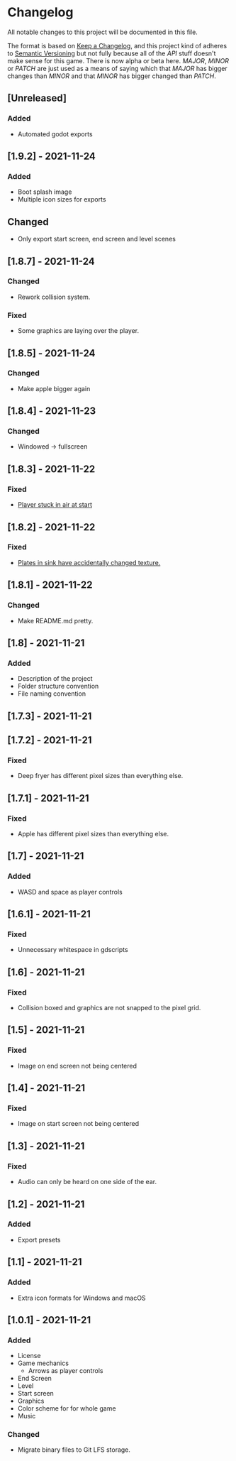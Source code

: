 # Changelog

All notable changes to this project will be documented in this file.

The format is based on [Keep a Changelog](https://keepachangelog.com/en/1.0.0/), and this project kind of adheres to [Semantic Versioning](https://semver.org/spec/v2.0.0.html) but not fully because all of the *API* stuff doesn't make sense for this game. There is now alpha or beta here. *MAJOR*, *MINOR* or *PATCH* are just used as a means of saying which that *MAJOR* has bigger changes than *MINOR* and that *MINOR* has bigger changed than *PATCH*.

## [Unreleased]
### Added
- Automated godot exports

## [1.9.2] - 2021-11-24
### Added
- Boot splash image
- Multiple icon sizes for exports

## Changed
- Only export start screen, end screen and level scenes

## [1.8.7] - 2021-11-24
### Changed
- Rework collision system.

### Fixed
- Some graphics are laying over the player.

## [1.8.5] - 2021-11-24
### Changed
- Make apple bigger again

## [1.8.4] - 2021-11-23
### Changed
- Windowed → fullscreen

## [1.8.3] - 2021-11-22
### Fixed
- [Player stuck in air at start](https://codeberg.org/CoEck/Dinonuggys-Journey/issues/25)

## [1.8.2] - 2021-11-22
### Fixed
- [Plates in sink have accidentally changed texture.](https://codeberg.org/CoEck/Dinonuggys-Journey/issues/26)

## [1.8.1] - 2021-11-22
### Changed
- Make README.md pretty.

## [1.8] - 2021-11-21
### Added
- Description of the project
- Folder structure convention
- File naming convention

## [1.7.3] - 2021-11-21

## [1.7.2] - 2021-11-21
### Fixed
 - Deep fryer has different pixel sizes than everything else.

## [1.7.1] - 2021-11-21
### Fixed
 - Apple has different pixel sizes than everything else.

## [1.7] - 2021-11-21
### Added
 - WASD and space as player controls

## [1.6.1] - 2021-11-21
### Fixed
- Unnecessary whitespace in gdscripts

## [1.6] - 2021-11-21
### Fixed
- Collision boxed and graphics are not snapped to the pixel grid.

## [1.5] - 2021-11-21
### Fixed
- Image on end screen not being centered

## [1.4] - 2021-11-21
### Fixed
- Image on start screen not being centered

## [1.3] - 2021-11-21
### Fixed
- Audio can only be heard on one side of the ear.

## [1.2] - 2021-11-21
### Added
- Export presets

## [1.1] - 2021-11-21
### Added
- Extra icon formats for Windows and macOS

## [1.0.1] - 2021-11-21
### Added
- License
- Game mechanics
  - Arrows as player controls
- End Screen
- Level
- Start screen
- Graphics
- Color scheme for for whole game
- Music

### Changed
- Migrate binary files to Git LFS storage.